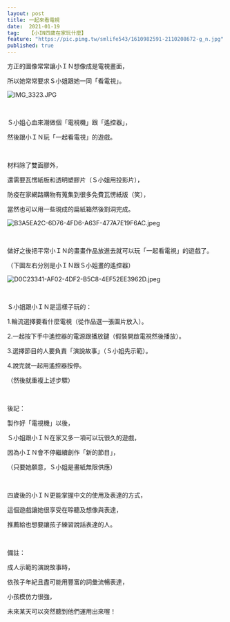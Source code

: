 ```yaml
---
layout: post
title: 一起來看電視
date:  2021-01-19
tag:   【小IN四歲在家玩什麼】
feature: "https://pic.pimg.tw/smlife543/1610982591-2110208672-g_n.jpg"
published: true 
---
```

<p>方正的圖像常常讓小ＩＮ想像成是電視畫面，</p>

<p>所以她常常要求Ｓ小姐跟她一同「看電視」。</p>

<p><img alt="IMG_3323.JPG" src="https://pic.pimg.tw/smlife543/1610982591-2110208672-g_n.jpg" title="IMG_3323.JPG"></p>

<p>&nbsp;</p>

<p>Ｓ小姐心血來潮做個「電視機」跟「遙控器」，</p>

<p>然後跟小ＩＮ玩「一起看電視」的遊戲。</p>

<p>&nbsp;</p>

<p>材料除了雙面膠外，</p>

<p>還需要瓦愣紙板和透明塑膠片（Ｓ小姐用投影片），</p>

<p>防疫在家網路購物有蒐集到很多免費瓦愣紙版（笑），</p>

<p>當然也可以用一些現成的扁紙箱然後割洞完成。</p>

<p><img alt="B3A5EA2C-6D76-4FD6-A63F-477A7E19F6AC.jpeg" src="https://pic.pimg.tw/smlife543/1611059851-3316118530-g_n.jpg" title="B3A5EA2C-6D76-4FD6-A63F-477A7E19F6AC.jpeg"></p>

<p>&nbsp;</p>

<p>做好之後把平常小ＩＮ的畫畫作品放進去就可以玩「一起看電視」的遊戲了。</p>

<p>（下圖左右分別是小ＩＮ跟Ｓ小姐畫的遙控器）</p>

<p><img alt="D0C23341-AF02-4DF2-B5C8-4EF52EE3962D.jpeg" src="https://pic.pimg.tw/smlife543/1611059852-1861731105-g_n.jpg" title="D0C23341-AF02-4DF2-B5C8-4EF52EE3962D.jpeg"></p>

<p>&nbsp;</p>

<p>Ｓ小姐跟小ＩＮ是這樣子玩的：</p>

<p>1.輪流選擇要看什麼電視（從作品選一張圖片放入）。</p>

<p>2.一起按下手中遙控器的電源跟播放鍵（假裝開啟電視然後播放）。</p>

<p>3.選擇節目的人要負責「演說故事」（Ｓ小姐先示範）。</p>

<p>4.說完就一起用遙控器按停。</p>

<p>（然後就重複上述步驟）</p>

<p>&nbsp;</p>

<p>後記：</p>

<p>製作好「電視機」以後，</p>

<p>Ｓ小姐跟小ＩＮ在家又多一項可以玩很久的遊戲，</p>

<p>因為小ＩＮ會不停繼續創作「新的節目」，</p>

<p>（只要她願意，Ｓ小姐是畫紙無限供應）</p>

<p>&nbsp;</p>

<p>四歲後的小ＩＮ更能掌握中文的使用及表達的方式，</p>

<p>這個遊戲讓她很享受在聆聽及想像與表達，</p>

<p>推薦給也想要讓孩子練習說話表達的人。</p>

<p>&nbsp;</p>

<p>備註：</p>

<p>成人示範的演說故事時，</p>

<p>依孩子年紀且盡可能用豐富的詞彙流暢表達，</p>

<p>小孩模仿力很強，</p>

<p>未來某天可以突然聽到他們運用出來喔！</p>

